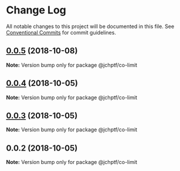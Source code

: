 # Change Log

All notable changes to this project will be documented in this file.
See [Conventional Commits](https://conventionalcommits.org) for commit guidelines.

<a name="0.0.5"></a>
## [0.0.5](https://github.com/jheinnic/portfolio-monorepo/compare/@jchptf/co-limit@0.0.4...@jchptf/co-limit@0.0.5) (2018-10-08)




**Note:** Version bump only for package @jchptf/co-limit

<a name="0.0.4"></a>
## [0.0.4](https://github.com/jheinnic/portfolio-monorepo/compare/@jchptf/co-limit@0.0.3...@jchptf/co-limit@0.0.4) (2018-10-05)




**Note:** Version bump only for package @jchptf/co-limit

<a name="0.0.3"></a>
## [0.0.3](https://github.com/jheinnic/portfolio-monorepo/compare/@jchptf/co-limit@0.0.2...@jchptf/co-limit@0.0.3) (2018-10-05)




**Note:** Version bump only for package @jchptf/co-limit

<a name="0.0.2"></a>
## 0.0.2 (2018-10-05)




**Note:** Version bump only for package @jchptf/co-limit
